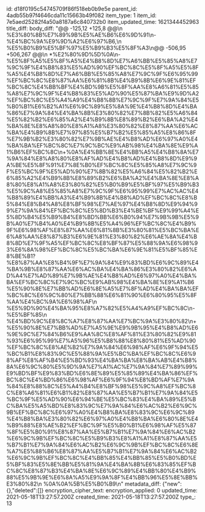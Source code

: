 id: d18f0195c54745709f86f518eb0b9e5e
parent_id: 4adb55b97f4646cda11c15663b49f082
item_type: 1
item_id: 7e5aed25282f4a50a8187a6c840732b0
item_updated_time: 1621344452963
title_diff: 
body_diff: "@@ -125,12 +125,8 @@\\n %E3%80%8B%E7%89%9B%E5%AE%B6%E6%9D%91\\n-%E4%BC%9A%E9%9D%A2%E6%97%B6,\\n %E5%B0%B9%E5%BF%97%E5%B9%B3%E5%8F%A3\\n@@ -506,95 +506,267 @@\\n *%E2%80%9D%5D%0A\\n-%E5%8F%A5%E5%8F%A5%E4%B8%8D%E7%A6%BB%E5%85%A8%E7%9C%9F%E4%B8%83%E5%AD%90%EF%BC%8C%E5%8F%A5%E5%8F%A5%E4%B8%8D%E7%A6%BB%E5%85%A8%E7%9C%9F%E6%95%99%EF%BC%8C%E8%87%AA%E6%81%8B%E4%B9%8B%E6%9E%81%EF%BC%8C%E4%BB%BF%E4%BD%9B%E5%8F%AA%E8%A6%81%E5%85%A8%E7%9C%9F%E4%B8%83%E5%AD%90%E5%87%BA%E9%9D%A2%EF%BC%8C%E5%A4%A9%E4%B8%8B%E7%9C%9F%E7%9A%84%E5%B0%B1%E6%B2%A1%E6%9C%89%E5%8A%9E%E4%B8%8D%E4%BA%86%E7%9A%84%E4%BA%8B%E3%80%82%E7%8B%82%E5%A6%84%E5%82%B2%E6%85%A2%E4%B9%8B%E8%89%B2%E6%BA%A2%E4%BA%8E%E8%A8%80%E8%A1%A8%E3%80%82%E8%87%AA%E6%AC%BA%E4%B9%8B%E7%97%85%E5%B7%B2%E5%85%A5%E8%86%8F%E7%9B%B2%E3%80%82%E7%9B%AE%E4%B8%AD%E6%97%A0%E4%BA%BA%EF%BC%8C%E7%9C%BC%E9%AB%98%E4%BA%8E%E9%A1%B6%EF%BC%8C\\n+%0A%E4%BB%8E%E4%BB%A5%E4%B8%8A%E7%9A%84%E8%A8%80%E8%AF%AD%E4%B8%AD%E4%B8%8D%E9%9A%BE%E5%8F%91%E7%8E%B0%EF%BC%8C%E5%85%A8%E7%9C%9F%E5%BC%9F%E5%AD%90%E7%8B%82%E5%A6%84%E5%82%B2%E6%85%A2%E4%B9%8B%E8%89%B2%E6%BA%A2%E4%BA%8E%E8%A8%80%E8%A1%A8%E3%80%82%E5%B0%B9%E5%BF%97%E5%B9%B3%E5%9C%A8%E5%85%A8%E7%9C%9F%E6%95%99%E7%AC%AC%E4%B8%89%E4%BB%A3%E4%B9%8B%E4%B8%AD%EF%BC%8C%E8%B5%84%E8%B4%A8%E8%BF%98%E7%AE%97%E4%B8%8D%E9%94%99%E7%9A%84%EF%BC%8C%E5%8D%B3%E4%BE%BF%E9%99%A4%E5%8D%B4%E5%B9%B4%E8%BD%BB%E6%B0%94%E7%9B%9B%E5%9B%A0%E7%B4%A0%E4%B9%8B%E5%A4%96%EF%BC%8C%E4%B9%9F%E6%98%AF%E8%87%AA%E6%81%8B%E3%80%81%E5%BC%BA%E6%A8%AA%E8%87%B3%E6%9E%81%E3%80%82%E6%AE%8A%E4%B8%8D%E7%9F%A5%EF%BC%8C%E8%BF%87%E5%88%9A%E6%98%93%E6%8A%98%EF%BC%8C%E5%BC%BA%E6%9E%81%E5%BF%85%E8%BE%B1? %E8%87%AA%E8%B4%9F%E7%9A%84%E9%83%BD%E6%9C%89%E4%BA%9B%E8%87%AA%E6%AC%BA%E4%BA%86%E3%80%82%E6%AD%A4%E7%AD%89%E7%9B%AE%E4%B8%AD%E6%97%A0%E4%BA%BA%EF%BC%8C%E7%9C%BC%E9%AB%98%E4%BA%8E%E9%A1%B6%E5%90%8E%E7%BB%AD%E6%8E%A5%E7%8F%AD%E4%BA%BA%EF%BC%8C%E6%9C%80%E7%BB%88%E6%81%90%E6%80%95%E5%8F%AA%E4%BC%9A%E6%98%AF\\n %E5%9D%90%E4%BA%95%E8%A7%82%E5%A4%A9%EF%BC%8C\\n-%E5%BF%85\\n %E4%BD%9C%E8%8C%A7%E8%87%AA%E7%BC%9A%E3%80%82\\n+%E5%90%8E%E7%BB%AD%E7%A5%9E%E9%9B%95%E4%B8%AD%E6%9E%9C%E7%84%B6%E9%AA%8C%E8%AF%81%E3%80%82%E9%81%93%E6%95%99%E7%A5%96%E5%B8%88%E8%80%81%E5%AD%90%EF%BC%8C%E8%AE%B2%E7%9A%84%E6%98%AF%E6%9F%94%E5%BC%B1%E8%83%9C%E5%88%9A%E5%BC%BA%EF%BC%8C%E6%98%AF%E8%AF%B4%E5%BD%93%E4%BA%BA%E8%BA%AB%E4%B8%8A%E6%9C%80%E5%9D%9A%E7%A1%AC%E7%9A%84%E7%89%99%E9%BD%BF%E9%83%BD%E6%8E%89%E5%85%89%E4%BA%86%EF%BC%8C%E4%BD%86%E6%98%AF%E6%9F%94%E8%BD%AF%E7%9A%84%E8%88%8C%E5%A4%B4%E8%BF%98%E5%9C%A8%EF%BC%8C%E8%A6%81%E6%B1%82%E8%87%AA%E5%B7%B1%E7%9A%84%E5%BC%9F%E5%AD%90%E6%94%BE%E5%BC%83%E4%BA%89%E5%BC%BA%E5%A5%BD%E8%83%9C%E7%9A%84%E6%AC%B2%E6%9C%9B%EF%BC%8C%E6%97%A0%E4%B8%BA%E8%83%9C%E6%9C%89%E4%B8%BA%E3%80%82%E6%97%A0%E4%B8%BA%E6%80%8E%E4%B9%88%E8%AE%B2%EF%BC%9F%E5%B0%B1%E6%98%AF%E5%87%8F%E5%B0%91%E8%87%AA%E5%B7%B1%E7%9A%84%E6%AC%B2%E6%9C%9B%EF%BC%8C%E5%B9%B3%E8%A1%A1%E8%87%AA%E5%B7%B1%E7%9A%84%E6%AC%B2%E6%9C%9B%EF%BC%8C%E6%8E%A7%E5%88%B6%E8%87%AA%E5%B7%B1%E7%9A%84%E6%AC%B2%E6%9C%9B%EF%BC%8C%E4%BB%85%E4%BB%85%E5%B0%BD%E5%BF%83%E5%8E%BB%E5%81%9A%E4%BA%8B%E6%83%85%EF%BC%8C%E8%87%B3%E4%BA%8E%E6%9C%89%E4%BB%80%E4%B9%88%E5%9B%9E%E6%8A%A5%E9%9A%8F%E4%BB%96%E5%8E%BB%E3%80%82\\n %0A%0A%5B%E5%B0%B9\\n"
metadata_diff: {"new":{},"deleted":[]}
encryption_cipher_text: 
encryption_applied: 0
updated_time: 2021-05-18T13:27:57.200Z
created_time: 2021-05-18T13:27:57.200Z
type_: 13